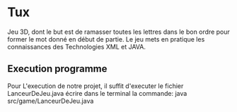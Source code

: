 # Tux
Jeu 3D, dont le but est de ramasser toutes les lettres dans le bon ordre pour former le mot donné en début de partie.
Le jeu mets en pratique les connaissances des Technologies XML et JAVA.


## Execution programme
Pour L'execution de notre projet, il suffit d'executer le fichier LanceurDeJeu.java écrire dans le terminal la commande: 
    java src/game/LanceurDeJeu.java
